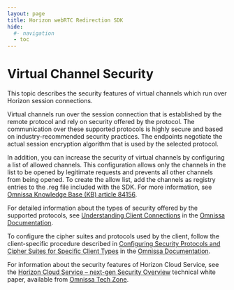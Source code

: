 ```yaml
---
layout: page
title: Horizon webRTC Redirection SDK
hide:
  #- navigation
  - toc
---
```


# Virtual Channel Security

This topic describes the security features of virtual channels which run over Horizon session connections.

Virtual channels run over the session connection that is established by the remote protocol and rely on security offered by the protocol. The communication over these supported protocols is highly secure and based on industry-recommended security practices. The endpoints negotiate the actual session encryption algorithm that is used by the selected protocol.

In addition, you can increase the security of virtual channels by configuring a list of allowed channels. This configuration allows only the channels in the list to be opened by legitimate requests and prevents all other channels from being opened. To create the allow list, add the channels as registry entries to the .reg file included with the SDK. For more information, see [Omnissa Knowledge Base (KB) article 84156](https://kb.omnissa.com/s/article/84156).

For detailed information about the types of security offered by the supported protocols, see [Understanding Client Connections](https://docs.omnissa.com/bundle/HorizonOverviewDeployment/page/UnderstandingClientConnections.html) in the [Omnissa Documentation](https://docs.omnissa.com/).

To configure the cipher suites and protocols used by the client, follow the client-specific procedure described in [Configuring Security Protocols and Cipher Suites for Specific Client Types](https://docs.omnissa.com/bundle/Horizon-Security/page/ConfiguringSecurityProtocolsandCipherSuitesforSpecificClientTypes.html) in the [Omnissa Documentation](https://docs.omnissa.com/).

For information about the security features of Horizon Cloud Service, see the [Horizon Cloud Service – next-gen Security Overview](https://techzone.omnissa.com/resource/horizon-cloud-service-%E2%80%93-next-gen-security-overview) technical white paper, available from [Omnissa Tech Zone](https://techzone.omnissa.com/).
